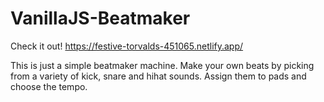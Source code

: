 # VanillaJS-Beatmaker

Check it out!
https://festive-torvalds-451065.netlify.app/

This is just a simple beatmaker machine. Make your own beats by picking from a variety of kick, snare and hihat sounds. Assign them to pads and choose the tempo.
